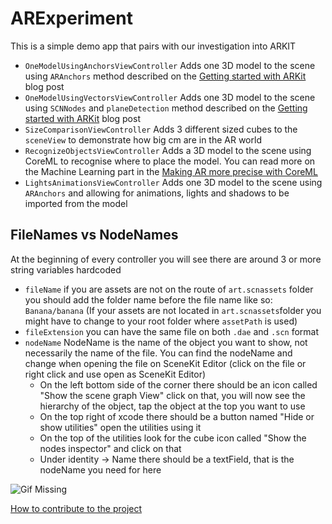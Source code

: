 # ARExperiment

This is a simple demo app that pairs with our investigation into ARKIT

* `OneModelUsingAnchorsViewController` Adds one 3D model to the scene using `ARAnchors` method described on the [Getting started with ARKit](https://www.novoda.com/blog/getting-started-with-arkit/) blog post
* `OneModelUsingVectorsViewController` Adds one 3D model to the scene using `SCNNodes` and `planeDetection` method described on the [Getting started with ARKit](https://www.novoda.com/blog/getting-started-with-arkit/) blog post
* `SizeComparisonViewController` Adds 3 different sized cubes to the `sceneView` to demonstrate how big cm are in the AR world
* `RecognizeObjectsViewController` Adds a 3D model to the scene using CoreML to recognise where to place the model. You can read more on the Machine Learning part in the [Making AR more precise with CoreML](https://www.novoda.com/blog/arkit-coreml/)
* `LightsAnimationsViewController` Adds one 3D model to the scene using `ARAnchors` and allowing for animations, lights and shadows to be imported from the model

## FileNames vs NodeNames

At the beginning of every controller you will see there are around 3 or more string variables hardcoded
  - `fileName` if you are assets are not on the route of `art.scnassets` folder you should add the folder name before the file name like so: `Banana/banana`
    (If your assets are not located in `art.scnassets`folder you might have to change to your root folder where `assetPath` is used)
  - `fileExtension` you can have the same file on both `.dae` and `.scn` format
  - `nodeName` NodeName is the name of the object you want to show, not necessarily the name of the file. You can find the nodeName and change when opening the file on SceneKit Editor (click on the file or right click and use open as SceneKit Editor)
    - On the left bottom side of the corner there should be an icon called "Show the scene graph View" click on that, you will now see the hierarchy of the object, tap the object at the top you want to use
    - On the top right of xcode there should be a button named "Hide or show utilities" open the utilities using it
    - On the top of the utilities look for the cube icon called "Show the nodes inspector" and click on that
    - Under identity -> Name there should be a textField, that is the nodeName you need for here

![Gif Missing](/ARDemos/UpdateNodeName.gif)

[How to contribute to the project](/master/README.md#how-to-add-a-new-project)
